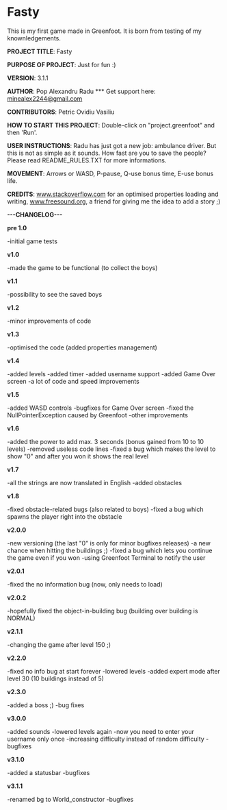 # Fasty
This is my first game made in Greenfoot. It is born from testing of my knownledgements.

**PROJECT TITLE**: Fasty

**PURPOSE OF PROJECT**: Just for fun :)

**VERSION**: 3.1.1 

**AUTHOR**: Pop Alexandru Radu *** Get support here: minealex2244@gmail.com

**CONTRIBUTORS**: Petric Ovidiu Vasiliu

**HOW TO START THIS PROJECT**: Double-click on "project.greenfoot" and then 'Run'.

**USER INSTRUCTIONS**: Radu has just got a new job: ambulance driver. But this is not as simple as it sounds. How fast are you to save the people? Please read README_RULES.TXT for more informations.

**MOVEMENT**: Arrows or WASD, P-pause, Q-use bonus time, E-use bonus life.

**CREDITS**: www.stackoverflow.com for an optimised properties loading and writing, www.freesound.org, a friend for giving me the idea to add a story ;)


**---CHANGELOG---** 

**pre 1.0** 

-initial game tests

**v1.0** 

-made the game to be functional (to collect the boys)

**v1.1** 

-possibility to see the saved boys

**v1.2** 

-minor improvements of code

**v1.3** 

-optimised the code (added properties management)

**v1.4** 

-added levels
-added timer
-added username support
-added Game Over screen
-a lot of code and speed improvements

**v1.5** 

-added WASD controls
-bugfixes for Game Over screen
-fixed the NullPointerException caused by Greenfoot
-other improvements

**v1.6** 

-added the power to add max. 3 seconds (bonus gained from 10 to 10 levels)
-removed useless code lines
-fixed a bug which makes the level to show "0" and after you won it shows the real level

**v1.7** 

-all the strings are now translated in English
-added obstacles

**v1.8** 

-fixed obstacle-related bugs (also related to boys)
-fixed a bug which spawns the player right into the obstacle

**v2.0.0** 

-new versioning (the last "0" is only for minor bugfixes releases)
-a new chance when hitting the buildings ;) 
-fixed a bug which lets you continue the game even if you won
-using Greenfoot Terminal to notify the user

**v2.0.1** 

-fixed the no information bug (now, only needs to load)

**v2.0.2** 

-hopefully fixed the object-in-building bug (building over building is NORMAL)

**v2.1.1** 

-changing the game after level 150 ;)

**v2.2.0** 

-fixed no info bug at start forever 
-lowered levels 
-added expert mode after level 30 (10 buildings instead of 5) 

**v2.3.0** 

-added a boss ;) 
-bug fixes 

**v3.0.0** 

-added sounds 
-lowered levels again 
-now you need to enter your username only once 
-increasing difficulty instead of random difficulty 
-bugfixes 

**v3.1.0** 

-added a statusbar 
-bugfixes 

**v3.1.1** 

-renamed bg to World_constructor 
-bugfixes 
